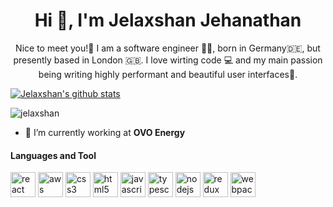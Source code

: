 
<h1 align="center">Hi 👋, I'm Jelaxshan Jehanathan</h1>
<p align="center">Nice to meet you!👋 I am a software engineer 👨‍💻, born in Germany🇩🇪, but presently based in London 🇬🇧. I love wirting code 💻 and my main passion being writing highly performant and beautiful user interfaces🌈.</p>

[![Jelaxshan's github stats](https://github-readme-stats.vercel.app/api?username=jelaxshan&count_private=true&show_icons=true&theme=dracula)](https://github.com/anuraghazra/github-readme-stats)


<p align="left"> <img src="https://komarev.com/ghpvc/?username=jelaxshan" alt="jelaxshan" /> </p>

- 🔭 I’m currently working at **OVO Energy**


<h4>Languages and Tool</h4>
<p align="left"><img src="https://devicons.github.io/devicon/devicon.git/icons/react/react-original-wordmark.svg" alt="react" width="40" height="40"/> <img src="https://devicons.github.io/devicon/devicon.git/icons/amazonwebservices/amazonwebservices-original-wordmark.svg" alt="aws" width="40" height="40"/> <img src="https://devicons.github.io/devicon/devicon.git/icons/css3/css3-original-wordmark.svg" alt="css3" width="40" height="40"/> <img src="https://devicons.github.io/devicon/devicon.git/icons/html5/html5-original-wordmark.svg" alt="html5" width="40" height="40"/> <img src="https://devicons.github.io/devicon/devicon.git/icons/javascript/javascript-original.svg" alt="javascript" width="40" height="40"/> <img src="https://devicons.github.io/devicon/devicon.git/icons/typescript/typescript-original.svg" alt="typescript" width="40" height="40"/> <img src="https://devicons.github.io/devicon/devicon.git/icons/nodejs/nodejs-original-wordmark.svg" alt="nodejs" width="40" height="40"/> <img src="https://devicons.github.io/devicon/devicon.git/icons/redux/redux-original.svg" alt="redux" width="40" height="40"/> <img src="https://devicons.github.io/devicon/devicon.git/icons/webpack/webpack-original.svg" alt="webpack" width="40" height="40"/></p>
